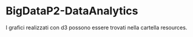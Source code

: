 # BigDataP2-DataAnalytics

I grafici realizzati con d3 possono essere trovati nella cartella resources.
